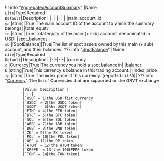 !!! info "[AggregatedAccountSummary](/../../schemas/aggregated_account_summary)"
    |Name<br>`Lite`|Type|Required<br>`Default`| Description |
    |-|-|-|-|
    |main_account_id<br>`ma` |string|True|The main account ID of the account to which the summary belongs|
    |total_equity<br>`te` |string|True|Total equity of the main (+ sub) account, denominated in USD|
    |spot_balances<br>`sb` |[SpotBalance]|True|The list of spot assets owned by this main (+ sub) account, and their balances|
    ??? info "[SpotBalance](/../../schemas/spot_balance)"
        |Name<br>`Lite`|Type|Required<br>`Default`| Description |
        |-|-|-|-|
        |currency<br>`c` |Currency|True|The currency you hold a spot balance in|
        |balance<br>`b` |string|True|This currency's balance in this trading account.|
        |index_price<br>`ip` |string|True|The index price of this currency. (reported in `USD`)|
        ??? info "[Currency](/../../schemas/currency)"
            The list of Currencies that are supported on the GRVT exchange<br>

            |Value| Description |
            |-|-|
            |`USD` = 1|the USD fiat currency|
            |`USDC` = 2|the USDC token|
            |`USDT` = 3|the USDT token|
            |`ETH` = 4|the ETH token|
            |`BTC` = 5|the BTC token|
            |`SOL` = 6|the SOL token|
            |`ARB` = 7|the ARB token|
            |`BNB` = 8|the BNB token|
            |`ZK` = 9|the ZK token|
            |`POL` = 10|the POL token|
            |`OP` = 11|the OP token|
            |`ATOM` = 12|the ATOM token|
            |`KPEPE` = 13|the 1000PEPE token|
            |`TON` = 14|the TON token|
